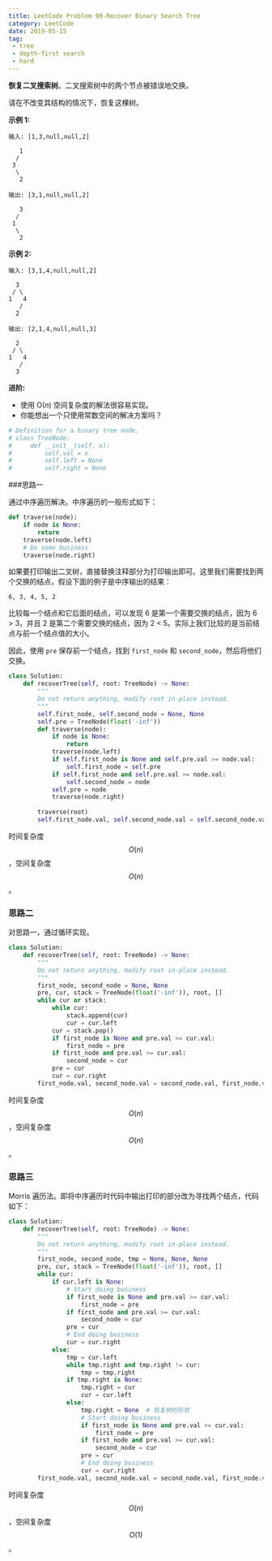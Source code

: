 ```yaml
---
title: LeetCode Problem 99-Recover Binary Search Tree
category: LeetCode
date: 2019-05-15
tag:
 - tree
 - depth-first search
 - hard
---
```


**恢复二叉搜索树**。二叉搜索树中的两个节点被错误地交换。

请在不改变其结构的情况下，恢复这棵树。

<!-- more -->

**示例 1:**

```
输入: [1,3,null,null,2]

   1
  /
 3
  \
   2

输出: [3,1,null,null,2]

   3
  /
 1
  \
   2
```

**示例 2:**

```
输入: [3,1,4,null,null,2]

  3
 / \
1   4
   /
  2

输出: [2,1,4,null,null,3]

  2
 / \
1   4
   /
  3
```

**进阶:**

- 使用 O(*n*) 空间复杂度的解法很容易实现。
- 你能想出一个只使用常数空间的解决方案吗？

```python
# Definition for a binary tree node.
# class TreeNode:
#     def __init__(self, x):
#         self.val = x
#         self.left = None
#         self.right = None
```

###思路一

通过中序遍历解决。中序遍历的一般形式如下：

```python
def traverse(node):
    if node is None:
        return
    traverse(node.left)
    # Do some business
    traverse(node.right)
```

如果要打印输出二叉树，直接替换注释部分为打印输出即可。这里我们需要找到两个交换的结点，假设下面的例子是中序输出的结果：

```
6, 3, 4, 5, 2
```

比较每一个结点和它后面的结点，可以发现 6 是第一个需要交换的结点，因为 6 > 3，并且 2 是第二个需要交换的结点，因为 2 < 5。实际上我们比较的是当前结点与前一个结点值的大小。

因此，使用 `pre` 保存前一个结点，找到 `first_node` 和 `second_node`，然后将他们交换。

```python
class Solution:
    def recoverTree(self, root: TreeNode) -> None:
        """
        Do not return anything, modify root in-place instead.
        """
        self.first_node, self.second_node = None, None
        self.pre = TreeNode(float('-inf'))
        def traverse(node):
            if node is None:
                return
            traverse(node.left)
            if self.first_node is None and self.pre.val >= node.val:
                self.first_node = self.pre
            if self.first_node and self.pre.val >= node.val:
                self.second_node = node
            self.pre = node
            traverse(node.right)
            
        traverse(root)
        self.first_node.val, self.second_node.val = self.second_node.val, self.first_node.val
```

时间复杂度 $$O(n)$$，空间复杂度 $$O(n)$$。

### 思路二

对思路一，通过循环实现。

```python
class Solution:
    def recoverTree(self, root: TreeNode) -> None:
        """
        Do not return anything, modify root in-place instead.
        """
        first_node, second_node = None, None
        pre, cur, stack = TreeNode(float('-inf')), root, []
        while cur or stack:
            while cur:
                stack.append(cur)
                cur = cur.left
            cur = stack.pop()
            if first_node is None and pre.val >= cur.val:
                first_node = pre
            if first_node and pre.val >= cur.val:
                second_node = cur
            pre = cur
            cur = cur.right
        first_node.val, second_node.val = second_node.val, first_node.val
```

时间复杂度 $$O(n)$$，空间复杂度 $$O(n)$$。

### 思路三

Morris 遍历法。即将中序遍历时代码中输出打印的部分改为寻找两个结点，代码如下：

```python
class Solution:
    def recoverTree(self, root: TreeNode) -> None:
        """
        Do not return anything, modify root in-place instead.
        """
        first_node, second_node, tmp = None, None, None
        pre, cur, stack = TreeNode(float('-inf')), root, []
        while cur:
            if cur.left is None:
                # Start doing business
                if first_node is None and pre.val >= cur.val:
                    first_node = pre
                if first_node and pre.val >= cur.val:
                    second_node = cur
                pre = cur
                # End doing business
                cur = cur.right
            else:
                tmp = cur.left
                while tmp.right and tmp.right != cur:
                    tmp = tmp.right
                if tmp.right is None:
                    tmp.right = cur
                    cur = cur.left
                else:
                    tmp.right = None  # 恢复树的形状
                    # Start doing business
                    if first_node is None and pre.val >= cur.val:
                        first_node = pre
                    if first_node and pre.val >= cur.val:
                        second_node = cur
                    pre = cur
                    # End doing business
                    cur = cur.right
        first_node.val, second_node.val = second_node.val, first_node.val
```

时间复杂度 $$O(n)$$，空间复杂度 $$O(1)$$。